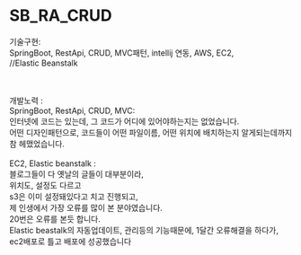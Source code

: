 ﻿# SB_RA_CRUD

기술구현: <br>
SpringBoot, RestApi, CRUD, MVC패턴, intellij 연동, AWS, EC2,
<br> 
//Elastic Beanstalk

<br>
<br>
개발노력 :<br>
SpringBoot, RestApi, CRUD, MVC:<br>
 인터넷에 코드는 있는데, 그 코드가 어디에 있어야하는지는 없었습니다.<br>
어떤 디자인패턴으로, 코드들이 어떤 파일이름, 어떤 위치에 배치하는지 알게되는데까지 참 헤맸었습니다.<br>
<br>
EC2, Elastic beanstalk : <br>
블로그들이 다 옛날의 글들이 대부분이라,<br>
위치도, 설정도 다르고<br>
s3은 이미 설정돼있다고 치고 진행되고,<br>
제 인생에서 가장 오류를 많이 본 분야였습니다.<br>
20번은 오류를 본듯 합니다.<br>
Elastic beastalk의 자동업데이트, 관리등의 기능때문에, 1달간 오류해결을 하다가, ec2배포로 틀고 배포에 성공했습니다


